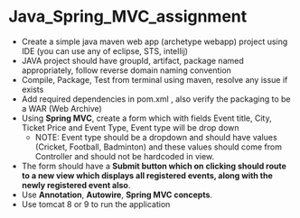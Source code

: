 # Java_Spring_MVC_assignment

- Create a simple java maven web app (archetype webapp) project using IDE (you can use any of eclipse, STS, intellij)
- JAVA project should have groupId, artifact, package named appropriately, follow reverse domain naming convention
- Compile, Package, Test from terminal using maven, resolve any issue if exists
- Add required dependencies in pom.xml , also verify the packaging to be a WAR (Web Archive)
- Using <strong>Spring MVC</strong>, create a form which with fields Event title, City, Ticket Price and Event Type, Event type will be drop down
  - NOTE: Event type should be a dropdown and should have values (Cricket, Football, Badminton) and these values should come from Controller and should not be hardcoded in view.
- The form should have a <strong>Submit button which on clicking should route to a new view which displays all registered events, along with the newly registered event also</strong>.
- Use <strong>Annotation</strong>, <strong>Autowire</strong>, <strong>Spring MVC concepts</strong>.
- Use tomcat 8 or 9 to run the application
